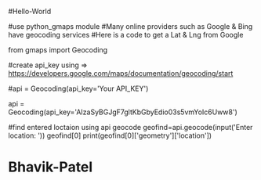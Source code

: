 #Hello-World

#use python_gmaps module
#Many online providers such as Google & Bing have geocoding services
#Here is a code to get a Lat & Lng from Google

from gmaps import Geocoding


#create api_key using => https://developers.google.com/maps/documentation/geocoding/start

#api = Geocoding(api_key='Your API_KEY')


api = Geocoding(api_key='AIzaSyBGJgF7gltKbGbyEdio03s5vmYoIc6Uww8')

#find entered loctaion using api geocode
geofind=api.geocode(input('Enter location: '))
geofind[0]
print(geofind[0]['geometry']['location'])

# Bhavik-Patel
